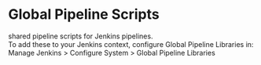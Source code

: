 # Global Pipeline Scripts
shared pipeline scripts for Jenkins pipelines.  
To add these to your Jenkins context, configure Global Pipeline Libraries in:
Manage Jenkins > Configure System > Global Pipeline Libraries
